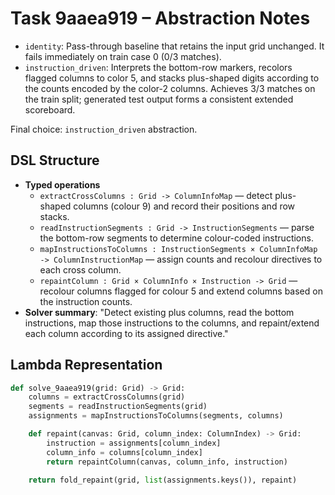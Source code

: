 # Task 9aaea919 – Abstraction Notes

- `identity`: Pass-through baseline that retains the input grid unchanged. It fails immediately on train case 0 (0/3 matches).
- `instruction_driven`: Interprets the bottom-row markers, recolors flagged columns to color 5, and stacks plus-shaped digits according to the counts encoded by the color-2 columns. Achieves 3/3 matches on the train split; generated test output forms a consistent extended scoreboard.

Final choice: `instruction_driven` abstraction.

## DSL Structure
- **Typed operations**
  - `extractCrossColumns : Grid -> ColumnInfoMap` — detect plus-shaped columns (colour 9) and record their positions and row stacks.
  - `readInstructionSegments : Grid -> InstructionSegments` — parse the bottom-row segments to determine colour-coded instructions.
  - `mapInstructionsToColumns : InstructionSegments × ColumnInfoMap -> ColumnInstructionMap` — assign counts and recolour directives to each cross column.
  - `repaintColumn : Grid × ColumnInfo × Instruction -> Grid` — recolour columns flagged for colour 5 and extend columns based on the instruction counts.
- **Solver summary**: "Detect existing plus columns, read the bottom instructions, map those instructions to the columns, and repaint/extend each column according to its assigned directive."

## Lambda Representation

```python
def solve_9aaea919(grid: Grid) -> Grid:
    columns = extractCrossColumns(grid)
    segments = readInstructionSegments(grid)
    assignments = mapInstructionsToColumns(segments, columns)

    def repaint(canvas: Grid, column_index: ColumnIndex) -> Grid:
        instruction = assignments[column_index]
        column_info = columns[column_index]
        return repaintColumn(canvas, column_info, instruction)

    return fold_repaint(grid, list(assignments.keys()), repaint)
```

